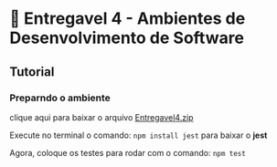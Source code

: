# :pencil: Entregavel 4 - Ambientes de Desenvolvimento de Software

## Tutorial
### Preparndo o ambiente
clique aqui para baixar o arquivo [Entregavel4.zip](https://github.com/natan0r/ambientes-desv-software/files/9993989/Entregavel4.zip)

Execute no terminal o comando: `npm install jest` para baixar o **jest**

Agora, coloque os testes para rodar com o comando: `npm test`
